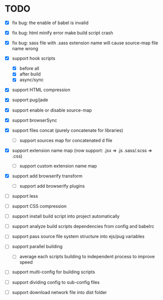 # TODO

- [x] fix bug: the enable of babel is invalid
- [x] fix bug: html minify error make build script crash
- [x] fix bug: sass file with .sass extension name will cause source-map file name wrong

- [x] support hook scripts
	- [x] before all
	- [x] after build
	- [x] async/sync
- [x] support HTML compression
- [x] support pug/jade
- [x] support enable or disable source-map
- [x] support browserSync
- [x] support files concat (purely concatenate for libraries)
	- [ ] support sources map for concatenated d file
- [x] support extension name map (now support: .jsx => .js .sass/.scss => .css)
	- [ ] support custom extension name map
- [x] support add browserify transform
	- [ ] support add browserify plugins
- [ ] support less
- [ ] support CSS compression
- [ ] support install build script into project automatically 
- [ ] support analyze build scripts dependencies from config and babelrc
- [ ] support pass source file system structure into ejs/pug variables
- [ ] support parallel building
	- [ ] average each scripts building to independent process to improve speed
- [ ] support multi-config for building scripts
- [ ] support dividing config to sub-config files
- [ ] support download network file into dist folder
